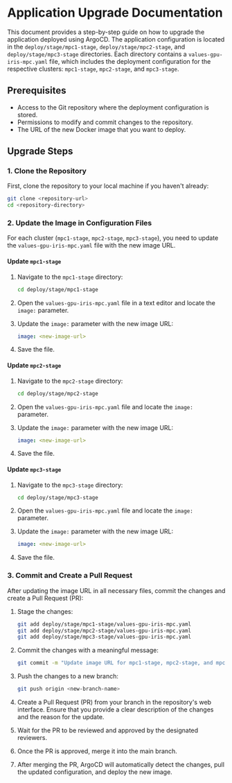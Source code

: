 # Application Upgrade Documentation

This document provides a step-by-step guide on how to upgrade the application deployed using ArgoCD. The application configuration is located in the `deploy/stage/mpc1-stage`, `deploy/stage/mpc2-stage`, and `deploy/stage/mpc3-stage` directories. Each directory contains a `values-gpu-iris-mpc.yaml` file, which includes the deployment configuration for the respective clusters: `mpc1-stage`, `mpc2-stage`, and `mpc3-stage`.

## Prerequisites

-  Access to the Git repository where the deployment configuration is stored.
-  Permissions to modify and commit changes to the repository.
-  The URL of the new Docker image that you want to deploy.

## Upgrade Steps

### 1. Clone the Repository

First, clone the repository to your local machine if you haven't already:

```sh
git clone <repository-url>
cd <repository-directory>
```
### 2. Update the Image in Configuration Files

For each cluster (`mpc1-stage`, `mpc2-stage`, `mpc3-stage`), you need to update the `values-gpu-iris-mpc.yaml` file with the new image URL.

#### Update `mpc1-stage`

1. Navigate to the `mpc1-stage` directory:

    ```sh
    cd deploy/stage/mpc1-stage
    ```

2. Open the `values-gpu-iris-mpc.yaml` file in a text editor and locate the `image:` parameter.

3. Update the `image:` parameter with the new image URL:

    ```yaml
    image: <new-image-url>
    ```

4. Save the file.

#### Update `mpc2-stage`

1. Navigate to the `mpc2-stage` directory:

    ```sh
    cd deploy/stage/mpc2-stage
    ```

2. Open the `values-gpu-iris-mpc.yaml` file and locate the `image:` parameter.

3. Update the `image:` parameter with the new image URL:

    ```yaml
    image: <new-image-url>
    ```

4. Save the file.

#### Update `mpc3-stage`

1. Navigate to the `mpc3-stage` directory:

    ```sh
    cd deploy/stage/mpc3-stage
    ```

2. Open the `values-gpu-iris-mpc.yaml` file and locate the `image:` parameter.

3. Update the `image:` parameter with the new image URL:

    ```yaml
    image: <new-image-url>
    ```

4. Save the file.

### 3. Commit and Create a Pull Request

After updating the image URL in all necessary files, commit the changes and create a Pull Request (PR):

1. Stage the changes:

    ```sh
    git add deploy/stage/mpc1-stage/values-gpu-iris-mpc.yaml
    git add deploy/stage/mpc2-stage/values-gpu-iris-mpc.yaml
    git add deploy/stage/mpc3-stage/values-gpu-iris-mpc.yaml
    ```

2. Commit the changes with a meaningful message:

    ```sh
    git commit -m "Update image URL for mpc1-stage, mpc2-stage, and mpc3-stage"
    ```

3. Push the changes to a new branch:

    ```sh
    git push origin <new-branch-name>
    ```

4. Create a Pull Request (PR) from your branch in the repository's web interface. Ensure that you provide a clear description of the changes and the reason for the update.

5. Wait for the PR to be reviewed and approved by the designated reviewers.

6. Once the PR is approved, merge it into the main branch.

7. After merging the PR, ArgoCD will automatically detect the changes, pull the updated configuration, and deploy the new image.
